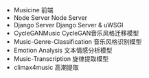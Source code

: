 + Musicine                      前端
+ Node Server                   Node Server
+ Django Server                 Django Server & uWSGI
+ CycleGANMusic                 CycleGAN音乐风格迁移模型                 
+ Music-Genre-Classification    音乐风格识别模型
+ Emotion Analysis              文本情感分析模型
+ Music-Transcription           旋律提取模型
+ climax4music                  高潮提取